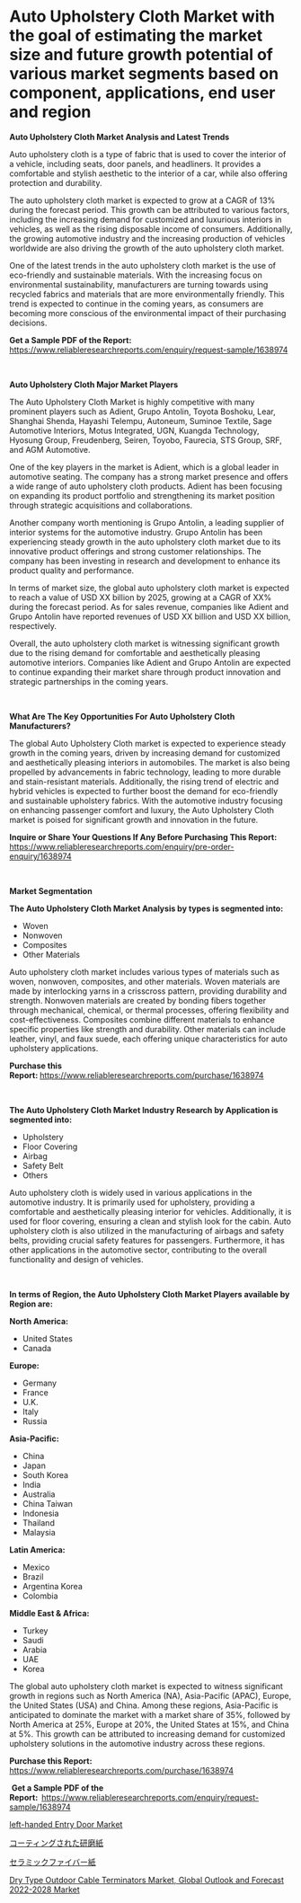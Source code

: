 <p><h1>Auto Upholstery Cloth Market with the goal of estimating the market size and future growth potential of various market segments based on component, applications, end user and region</h1></p><p><strong>Auto Upholstery Cloth Market Analysis and Latest Trends</strong></p>
<p><p>Auto upholstery cloth is a type of fabric that is used to cover the interior of a vehicle, including seats, door panels, and headliners. It provides a comfortable and stylish aesthetic to the interior of a car, while also offering protection and durability.</p><p>The auto upholstery cloth market is expected to grow at a CAGR of 13% during the forecast period. This growth can be attributed to various factors, including the increasing demand for customized and luxurious interiors in vehicles, as well as the rising disposable income of consumers. Additionally, the growing automotive industry and the increasing production of vehicles worldwide are also driving the growth of the auto upholstery cloth market.</p><p>One of the latest trends in the auto upholstery cloth market is the use of eco-friendly and sustainable materials. With the increasing focus on environmental sustainability, manufacturers are turning towards using recycled fabrics and materials that are more environmentally friendly. This trend is expected to continue in the coming years, as consumers are becoming more conscious of the environmental impact of their purchasing decisions.</p></p>
<p><strong>Get a Sample PDF of the Report:&nbsp;</strong> <a href="https://www.reliableresearchreports.com/enquiry/request-sample/1638974">https://www.reliableresearchreports.com/enquiry/request-sample/1638974</a></p>
<p>&nbsp;</p>
<p><strong>Auto Upholstery Cloth Major Market Players</strong></p>
<p><p>The Auto Upholstery Cloth Market is highly competitive with many prominent players such as Adient, Grupo Antolin, Toyota Boshoku, Lear, Shanghai Shenda, Hayashi Telempu, Autoneum, Suminoe Textile, Sage Automotive Interiors, Motus Integrated, UGN, Kuangda Technology, Hyosung Group, Freudenberg, Seiren, Toyobo, Faurecia, STS Group, SRF, and AGM Automotive.</p><p>One of the key players in the market is Adient, which is a global leader in automotive seating. The company has a strong market presence and offers a wide range of auto upholstery cloth products. Adient has been focusing on expanding its product portfolio and strengthening its market position through strategic acquisitions and collaborations.</p><p>Another company worth mentioning is Grupo Antolin, a leading supplier of interior systems for the automotive industry. Grupo Antolin has been experiencing steady growth in the auto upholstery cloth market due to its innovative product offerings and strong customer relationships. The company has been investing in research and development to enhance its product quality and performance.</p><p>In terms of market size, the global auto upholstery cloth market is expected to reach a value of USD XX billion by 2025, growing at a CAGR of XX% during the forecast period. As for sales revenue, companies like Adient and Grupo Antolin have reported revenues of USD XX billion and USD XX billion, respectively.</p><p>Overall, the auto upholstery cloth market is witnessing significant growth due to the rising demand for comfortable and aesthetically pleasing automotive interiors. Companies like Adient and Grupo Antolin are expected to continue expanding their market share through product innovation and strategic partnerships in the coming years.</p></p>
<p>&nbsp;</p>
<p><strong>What Are The Key Opportunities For Auto Upholstery Cloth Manufacturers?</strong></p>
<p><p>The global Auto Upholstery Cloth market is expected to experience steady growth in the coming years, driven by increasing demand for customized and aesthetically pleasing interiors in automobiles. The market is also being propelled by advancements in fabric technology, leading to more durable and stain-resistant materials. Additionally, the rising trend of electric and hybrid vehicles is expected to further boost the demand for eco-friendly and sustainable upholstery fabrics. With the automotive industry focusing on enhancing passenger comfort and luxury, the Auto Upholstery Cloth market is poised for significant growth and innovation in the future.</p></p>
<p><strong>Inquire or Share Your Questions If Any Before Purchasing This Report:</strong> <a href="https://www.reliableresearchreports.com/enquiry/pre-order-enquiry/1638974">https://www.reliableresearchreports.com/enquiry/pre-order-enquiry/1638974</a></p>
<p>&nbsp;</p>
<p><strong>Market Segmentation</strong></p>
<p><strong>The Auto Upholstery Cloth Market Analysis by types is segmented into:</strong></p>
<p><ul><li>Woven</li><li>Nonwoven</li><li>Composites</li><li>Other Materials</li></ul></p>
<p><p>Auto upholstery cloth market includes various types of materials such as woven, nonwoven, composites, and other materials. Woven materials are made by interlocking yarns in a crisscross pattern, providing durability and strength. Nonwoven materials are created by bonding fibers together through mechanical, chemical, or thermal processes, offering flexibility and cost-effectiveness. Composites combine different materials to enhance specific properties like strength and durability. Other materials can include leather, vinyl, and faux suede, each offering unique characteristics for auto upholstery applications.</p></p>
<p><strong>Purchase this Report:&nbsp;</strong><a href="https://www.reliableresearchreports.com/purchase/1638974">https://www.reliableresearchreports.com/purchase/1638974</a></p>
<p>&nbsp;</p>
<p><strong>The Auto Upholstery Cloth Market Industry Research by Application is segmented into:</strong></p>
<p><ul><li>Upholstery</li><li>Floor Covering</li><li>Airbag</li><li>Safety Belt</li><li>Others</li></ul></p>
<p><p>Auto upholstery cloth is widely used in various applications in the automotive industry. It is primarily used for upholstery, providing a comfortable and aesthetically pleasing interior for vehicles. Additionally, it is used for floor covering, ensuring a clean and stylish look for the cabin. Auto upholstery cloth is also utilized in the manufacturing of airbags and safety belts, providing crucial safety features for passengers. Furthermore, it has other applications in the automotive sector, contributing to the overall functionality and design of vehicles.</p></p>
<p>&nbsp;</p>
<p><strong>In terms of Region, the Auto Upholstery Cloth Market Players available by Region are:</strong></p>
<p>
    <p> <strong> North America: </strong>
        <ul>
            <li>United States</li>
            <li>Canada</li>
        </ul>
        </p> 
    <p> <strong> Europe: </strong>
        <ul>
            <li>Germany</li>
            <li>France</li>
            <li>U.K.</li>
            <li>Italy</li>
            <li>Russia</li>
        </ul>
        </p> 
    <p> <strong> Asia-Pacific: </strong>
        <ul>
            <li>China</li>
            <li>Japan</li>
            <li>South Korea</li>
            <li>India</li>
            <li>Australia</li>
            <li>China Taiwan</li>
            <li>Indonesia</li>
            <li>Thailand</li>
            <li>Malaysia</li>
        </ul>
        </p> 
    <p> <strong> Latin America: </strong>
        <ul>
            <li>Mexico</li>
            <li>Brazil</li>
            <li>Argentina Korea</li>
            <li>Colombia</li>
        </ul>
        </p> 
    <p> <strong> Middle East & Africa: </strong>
        <ul>
            <li>Turkey</li>
            <li>Saudi</li>
            <li>Arabia</li>
            <li>UAE</li>
            <li>Korea</li>
        </ul>
    </p>
    </p>
<p><p>The global auto upholstery cloth market is expected to witness significant growth in regions such as North America (NA), Asia-Pacific (APAC), Europe, the United States (USA) and China. Among these regions, Asia-Pacific is anticipated to dominate the market with a market share of 35%, followed by North America at 25%, Europe at 20%, the United States at 15%, and China at 5%. This growth can be attributed to increasing demand for customized upholstery solutions in the automotive industry across these regions.</p></p>
<p><strong>Purchase this Report: </strong><a href="https://www.reliableresearchreports.com/purchase/1638974">https://www.reliableresearchreports.com/purchase/1638974</a></p>
<p>&nbsp;<strong>Get a Sample PDF of the Report:&nbsp;&nbsp;</strong><a href="https://www.reliableresearchreports.com/enquiry/request-sample/1638974">https://www.reliableresearchreports.com/enquiry/request-sample/1638974</a></p>
<p><strong></strong></p>
<p><p><a href="https://simplistic-meeting-7ee.notion.site/left-handed-Entry-Door-Market-Size-Growth-Outlook-from-2024-to-2031-projecting-at-Market-s-Trends--e900d3f8724e429693cd694c96be019a">left-handed Entry Door Market</a></p><p><a href="https://medium.com/@sarahfahey88/%E3%82%B3%E3%83%BC%E3%83%86%E3%83%83%E3%83%89%E7%A0%94%E7%A3%A8%E7%B4%99%E5%B8%82%E5%A0%B4%E3%83%AC%E3%83%9D%E3%83%BC%E3%83%88%E3%81%AF-%E3%81%93%E3%81%AE%E5%B8%82%E5%A0%B4%E3%81%AE%E6%9C%80%E6%96%B0%E3%81%AE%E3%83%88%E3%83%AC%E3%83%B3%E3%83%89%E3%82%84%E6%88%90%E9%95%B7%E6%A9%9F%E4%BC%9A%E3%82%92%E6%98%8E%E3%82%89%E3%81%8B%E3%81%AB%E3%81%97%E3%81%A6%E3%81%84%E3%81%BE%E3%81%99-73cb77adde67">コーティングされた研磨紙</a></p><p><a href="https://medium.com/@ashman753/%E3%82%BB%E3%83%A9%E3%83%9F%E3%83%83%E3%82%AF%E3%83%95%E3%82%A1%E3%82%A4%E3%83%90%E3%83%BC%E3%83%9A%E3%83%BC%E3%83%91%E3%83%BC%E3%83%9E%E3%83%BC%E3%82%B1%E3%83%83%E3%83%88%E3%81%AE%E8%A6%8F%E6%A8%A1-%E5%B8%82%E5%A0%B4%E5%8B%95%E5%90%91%E3%81%A8%E5%B8%82%E5%A0%B4%E4%BA%88%E6%B8%AC-2024%E5%B9%B4%E3%81%8B%E3%82%892031%E5%B9%B4-8875a68ca85d">セラミックファイバー紙</a></p><p><a href="https://view.publitas.com/reportprime-1/dry-type-outdoor-cable-terminators-market-global-outlook-and-forecast-2022-2028-market-challenges-opportunities-and-growth-drivers-and-major-market-players-forecasted-for-period-from-2023-2030/">Dry Type Outdoor Cable Terminators Market, Global Outlook and Forecast 2022-2028 Market</a></p></p>